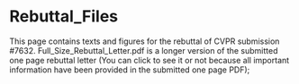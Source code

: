 # Rebuttal_Files
This page contains texts and figures for the rebuttal of CVPR submission #7632.
Full_Size_Rebuttal_Letter.pdf is a longer version of the submitted one page rebuttal letter (You can click to see it or not because all important information have been provided in the submitted one page PDF);
